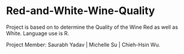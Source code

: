 # Red-and-White-Wine-Quality
Project is based on to determine the Quality of the Wine Red as well as White. Language use is R.

Project Member:
Saurabh Yadav |
Michelle Su |
Chieh-Hsin Wu.

